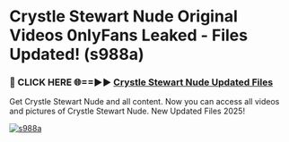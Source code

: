# Crystle Stewart Nude Original Videos 0nlyFans Leaked - Files Updated! (s988a)

<h3>🔴 CLICK HERE 🌐==►► <a href="https://tinyurl.com/5h6xmrr3" rel="nofollow">Crystle Stewart Nude Updated Files</a></h3>

Get Crystle Stewart Nude and all content. Now you can access all videos and pictures of Crystle Stewart Nude. New Updated Files 2025!

[![s988a](https://i.imgur.com/KVD873Z.gif)](https://tinyurl.com/5h6xmrr3)
